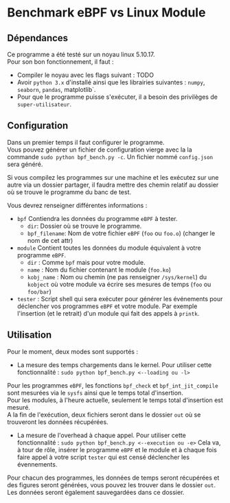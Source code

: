 # Benchmark eBPF vs Linux Module
## Dépendances
Ce programme a été testé sur un noyau linux 5.10.17.  
Pour son bon fonctionnement, il faut :  
- Compiler le noyau avec les flags suivant : TODO
- Avoir `python 3.x` d'installé ainsi que les librairies suivantes : `numpy`, 
`seaborn`, `pandas`, matplotlib`.
- Pour que le programme puisse s'exécuter, il a besoin des privilèges de `super-utilisateur`.
## Configuration
Dans un premier temps il faut configurer le programme.  
Vous pouvez générer un fichier de configuration vierge avec la la commande `sudo python bpf_bench.py -c`. 
Un fichier nommé `config.json` sera généré.  

Si vous compilez les programmes sur une machine et les exécutez sur une autre via un dossier partager, il faudra mettre des chemin relatif au dossier où se trouve le programme du banc de test.  

Vous devrez renseigner différentes informations :  
- `bpf` Contiendra les données du programme  `eBPF` à tester.
    - `dir`: Dossier où se trouve le programme.
    - `bpf_filename`: Nom de votre fichier `eBPF` (`foo` ou `foo.o`) (changer le nom de cet attr)
- `module` Contient toutes les données du module équivalent à votre programme `eBPF`.
    - `dir` : Comme `bpf` mais pour votre module.
    - `name` : Nom du fichier contenant le module (`foo.ko`)
    - `kobj_name` : Nom ou chemin (ne pas renseigner `/sys/kernel`) du `kobject` où votre module va écrire ses mesures de temps (`foo` ou `foo/bar`)
- `tester` : Script shell qui sera exécuter pour générer les événements pour déclencher vos programmes `eBPF` et votre module. Par exemple l'insertion (et le retrait) d'un module qui fait des appels à `printk`.  
## Utilisation
Pour le moment, deux modes sont supportés :  
- La mesure des temps chargements dans le kernel. Pour utiliser cette fonctionnalité : `sudo python bpf_bench.py <--loading ou -l>`

Pour les programmes `eBPF`, les fonctions `bpf_check` et `bpf_int_jit_compile` sont mesurées via le `sysfs` ainsi que le temps total d'insertion.  
Pour les modules, à l'heure actuelle, seulement le temps total d'insertion est mesuré.  
A la fin de l'exécution, deux fichiers seront dans le dossier `out` où se trouveront les données récupérées.  
- La mesure de l'overhead à chaque appel. Pour utiliser cette fonctionnalité : `sudo python bpf_bench.py <--execution ou -e>`
Cela va, à tour de rôle, insérer le programme `eBPF` et le module et à chaque fois faire appel à votre script `tester` qui est censé déclencher les évennements.  

Pour chacun des programmes, les données de temps seront récupérées et des figures seront générées, vous pouvez les trouver dans le dossier `out`. Les données seront également sauvegardées dans ce dossier.
